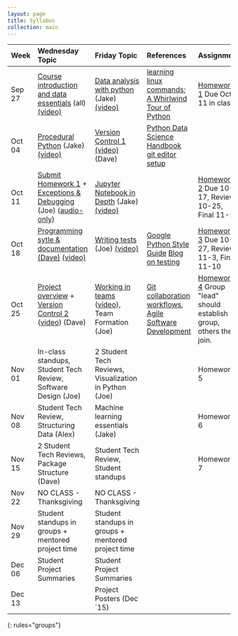 ```yaml
---
layout: page
title: Syllabus
collection: main
---
```


| Week      | Wednesday Topic | Friday Topic   | References | Assignment |
|:----------|:----------------|:---------------|:-------------------|:-------------|
|Sep 27 | [Course introduction and data essentials](https://github.com/UWSEDS/LectureNotes/blob/master/01-Course-Introduction-And-Data-Essentials.ppt?raw=true) (all) [(video)](https://uw.hosted.panopto.com/Panopto/Pages/Viewer.aspx?id=caf583cf-f9c6-493f-8e07-a462e03e2354)      | [Data analysis with python](https://github.com/UWSEDS/LectureNotes/blob/master/02-Python-and-Data/Lecture-Python-And-Data-Autumn-2017.ipynb) (Jake) [(video)](https://uw.hosted.panopto.com/Panopto/Pages/Viewer.aspx?id=250b4f48-0ffc-4322-86cf-1465be8d46b5)    | [learning linux commands](http://linuxcommand.org/lc3_learning_the_shell.php); [A Whirlwind Tour of Python](https://jakevdp.github.io/WhirlwindTourOfPython/) | [Homework 1](https://classroom.github.com/a/yiSZgFof) Due Oct 11 in class. |
|Oct 04 | [Procedural Python](https://github.com/UWSEDS/LectureNotes-Autumn2017/tree/master/03-Procedural-Python) (Jake) [(video)](https://uw.hosted.panopto.com/Panopto/Pages/Viewer.aspx?id=145411f3-bcf8-4fe8-82ae-72a3ba4154e2)                  | [Version Control 1](https://github.com/UWSEDS/LectureNotes-Autumn2017/blob/master/04-Introduction-to-Version-Control,-part-1.pptx?raw=true)<br>[(video)](https://uw.hosted.panopto.com/Panopto/Pages/Viewer.aspx?id=dd3c0581-2624-4fea-9713-f89922d1d52a) (Dave)  | [Python Data Science Handbook](https://jakevdp.github.io/PythonDataScienceHandbook/) <br> [git editor setup](http://swcarpentry.github.io/git-novice/02-setup/)  | |
|Oct 11 | [Submit Homework 1](hw1_example_submission.md) + [Exceptions & Debugging](https://github.com/UWSEDS/LectureNotes/tree/master/Debugging-and-Exceptions) (Joe) ([audio-only](https://uw.hosted.panopto.com/Panopto/Pages/Viewer.aspx?id=72e61808-25b8-4d0c-9075-b41b72b9a190))                     | [Jupyter Notebook in Depth](https://github.com/UWSEDS/LectureNotes-Autumn2017/tree/master/06-Jupyter-Notebook-In-Depth) (Jake) [(video)](https://uw.hosted.panopto.com/Panopto/Pages/Viewer.aspx?id=f3d240aa-3c10-4439-bba0-629e74b4bde7)               | | [Homework 2](https://classroom.github.com/a/LvWgZBw1) Due 10-17, Review 10-25, Final 11-1 |
|Oct 18 | [Programming sytle & documentation (Dave)](https://github.com/UWSEDS/LectureNotes-Autumn2017/blob/master/07.Documentation_and_Style.pptx?raw=true) [(video)](https://uw.hosted.panopto.com/Panopto/Pages/Viewer.aspx?id=dcc96257-e1ee-4c0d-81d4-24375b2df3d9)         |[Writing tests](https://github.com/UWSEDS/LectureNotes/tree/master/Unit-Tests) (Joe) [(video)](https://uw.hosted.panopto.com/Panopto/Pages/Viewer.aspx?id=e21fcafc-2c2c-4387-97de-daeeb4563342)                        | [Google Python Style Guide](https://google.github.io/styleguide/pyguide.html) [Blog on testing](https://jeffknupp.com/blog/2013/12/09/improve-your-python-understanding-unit-testing/) | [Homework 3]( https://classroom.github.com/a/7OECx3mJ) Due 10-27, Review 11-3, Final 11-10|
|Oct 25 |[Project overview](https://github.com/UWSEDS/LectureNotes-Autumn2017/blob/master/09-Project-overview.pptx?raw=true) + [Version Control 2](https://github.com/UWSEDS/LectureNotes-Autumn2017/blob/master/09-Version_Control_p2.pptx?raw=true) ([video](https://uw.hosted.panopto.com/Panopto/Pages/Viewer.aspx?id=d2fb8374-6b62-4b91-91d1-aa379c6b15e0)) (Dave)       | [Working in teams](https://github.com/UWSEDS/LectureNotes/blob/master/Working-in-Teams.pdf) ([video](https://uw.hosted.panopto.com/Panopto/Pages/Viewer.aspx?id=5d5cb792-72ca-474e-b7c9-95be644319af)), Team Formation (Joe)         | [Git collaboration workflows](https://www.atlassian.com/git/tutorials/comparing-workflows), [Agile Software Development](https://www.cs.colorado.edu/~kena/classes/5828/s07/lectures/24/lecture24.pdf)| [Homework 4](https://classroom.github.com/g/TFq4lXde) Group "lead" should establish group, others then join. |
|Nov 01 |In-class standups, Student Tech Review, Software Design (Joe) |2 Student Tech Reviews, Visualization in Python (Joe) | | Homework 5 |
|Nov 08 |Student Tech Review, Structuring Data (Alex)      | Machine learning essentials (Jake) | | Homework 6 |
|Nov 15 |2 Student Tech Reviews, Package Structure (Dave) | Student Tech Review, Student standups | | Homework 7 |
|Nov 22 |NO CLASS - Thanksgiving                           | NO CLASS - Thanksgiving        | |            |
|Nov 29 |Student standups in groups + mentored project time | Student standups in groups + mentored project time | | |
|Dec 06 |Student Project Summaries                         | Student Project Summaries      | |            |
|Dec 13 |                                                  | Project Posters (Dec `15)      | |            |
{: rules="groups"}
